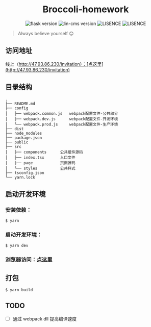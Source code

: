 <h1 align="center">
  Broccoli-homework
</h1>

<p align="center">
  <img src="https://img.shields.io/badge/node-16.14.0-brightgreen.svg" alt="flask version" data-canonical-src="https://img.shields.io/badge/node-16.14.0-brightgreen.svg" style="max-width:100%;">
  <img src="https://img.shields.io/badge/yarn-1.22.17-brightgreen.svg" alt="lin-cms version" data-canonical-src="https://img.shields.io/badge/yarn-1.22.17-brightgreen.svg" style="max-width:100%;">
  <img src="https://img.shields.io/badge/webpack-5.70.0-yellow.svg" alt="LISENCE" data-canonical-src="https://img.shields.io/badge/webpack-5.70.0-yellow.svg" style="max-width:100%;">
  <img src="https://img.shields.io/badge/react-17.0.2-yellow.svg" alt="LISENCE" data-canonical-src="https://img.shields.io/badge/react-17.5.2-yellow.svg" style="max-width:100%;">
</p>

> Always believe yourself 😊

## 访问地址

线上（http://47.93.86.230/invitation）：[点这里](http://47.93.86.230/invitation)

## 目录结构

```
.
├── README.md
├── config
│   ├── webpack.common.js	webpack配置文件-公共部分
│   ├── webpack.dev.js		webpack配置文件-开发环境
│   └── webpack.prod.js		webpack配置文件-生产环境
├── dist
├── node_modules
├── package.json
├── public
├── src
│   ├── components		公共组件源码
│   ├── index.tsx		入口文件
│   ├── page			页面源码
│   └── styles			公共样式
├── tsconfig.json
└── yarn.lock
```

## 启动开发环境

### 安装依赖：

```bash
$ yarn
```

### 启动开发环境：

```bash
$ yarn dev
```

### 浏览器访问：[点这里](http://127.0.0.1:9953)

## 打包

```bash
$ yarn build
```

## TODO

- [ ] 通过 webpack dll 提高编译速度
